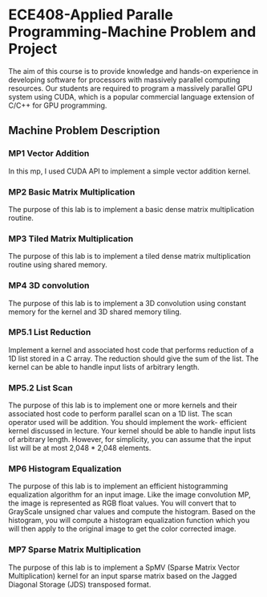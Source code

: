 # ECE408-Applied Paralle Programming-Machine Problem and Project

The aim of this course is to provide knowledge and hands-on experience in developing software for processors with massively parallel computing resources. Our students are required to program a massively parallel GPU system using CUDA, which is a popular commercial language extension of C/C++ for GPU programming. 

## Machine Problem Description 
### MP1 Vector Addition 
In this mp, I used CUDA API to implement a simple vector addition kernel. 

### MP2 Basic Matrix Multiplication 
The purpose of this lab is to implement a basic dense matrix multiplication routine.

### MP3 Tiled Matrix Multiplication
The purpose of this lab is to implement a tiled dense matrix multiplication routine using shared memory.

### MP4 3D convolution
The purpose of this lab is to implement a 3D convolution using constant memory for the kernel and 3D shared memory tiling.

### MP5.1 List Reduction 
Implement a kernel and associated host code that performs reduction of a 1D list stored in a C array. The reduction should give the sum of the list. The kernel can be able to handle input lists of arbitrary length.

### MP5.2 List Scan
The purpose of this lab is to implement one or more kernels and their associated host code to perform parallel scan on a 1D list. The scan operator used will be addition. You should implement the work- efficient kernel discussed in lecture. Your kernel should be able to handle input lists of arbitrary length. However, for simplicity, you can assume that the input list will be at most 2,048 * 2,048 elements.

### MP6 Histogram Equalization 
The purpose of this lab is to implement an efficient histogramming equalization algorithm for an input image. Like the image convolution MP, the image is represented as RGB float values. You will convert that to GrayScale unsigned char values and compute the histogram. Based on the histogram, you will compute a histogram equalization function which you will then apply to the original image to get the color corrected image.

### MP7 Sparse Matrix Multiplication 
The purpose of this lab is to implement a SpMV (Sparse Matrix Vector Multiplication) kernel for an input sparse matrix based on the Jagged Diagonal Storage (JDS) transposed format.
